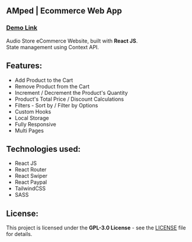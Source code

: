 ## AMped | Ecommerce Web App

### [Demo Link](https://amped.onrender.com) 

Audio Store eCommerce Website, built with **React JS**. <br/>
State management using Context API.
<br/>

## Features:
- Add Product to the Cart
- Remove Product from the Cart
- Increment / Decrement the Product's Quantity
- Product's Total Price / Discount Calculations
- Filters - Sort by / Filter by Options
- Custom Hooks
- Local Storage
- Fully Responsive
- Multi Pages


## Technologies used:
- React JS
- React Router
- React Swiper
- React Paypal
- TailwindCSS
- SASS

## License:

This project is licensed under the **GPL-3.0 License** - see the [LICENSE](LICENSE.md) file for details.
